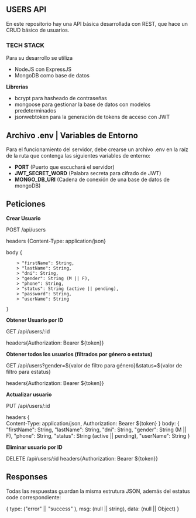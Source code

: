 ## USERS API

En este repositorio hay una API básica desarrollada con REST, que hace un CRUD básico de usuarios.

### TECH STACK

Para su desarrollo se utiliza 
* NodeJS con ExpressJS
* MongoDB como base de datos

**Librerías**


* bcrypt para hasheado de contraseñas
* mongoose para gestionar la base de datos con modelos predeterminados
* jsonwebtoken para la generación de tokens de acceso con JWT

## Archivo .env | Variables de Entorno


Para el funcionamiento del servidor, debe crearse un archivo .env en la raíz de la ruta que contenga las siguientes variables de enterno:


* **PORT** (Puerto que escuchará el servidor)
* **JWT_SECRET_WORD** (Palabra secreta para cifrado de JWT)
* **MONGO_DB_URI** (Cadena de conexión de una base de datos de mongoDB)


## Peticiones


**Crear Usuario**


POST /api/users


headers {Content-Type: application/json}


body {  

        > "firstName": String,  
        > "lastName": String,  
        > "dni": String,  
        > "gender": String (M || F),  
        > "phone": String,  
        > "status": String (active || pending),  
        > "password": String,  
        > "userName": String  
        
    }  


**Obtener Usuario por ID**



GET /api/users/:id


headers{Authorization: Bearer ${token}}


**Obtener todos los usuarios (filtrados por género o estatus)**



GET /api/users?gender=${valor de filtro para género}&status=${valor de filtro para estatus}


headers{Authorization: Bearer ${token}}


**Actualizar usuario**


PUT /api/users/:id


headers {   
            Content-Type: application/json,
            Authorization: Bearer ${token}
        }
body: {
        "firstName": String,
        "lastName": String,
        "dni": String,
        "gender": String (M || F),
        "phone": String,
        "status": String (active || pending),
        "userName": String
    }


**Eliminar usuario por ID**



DELETE /api/users/:id
headers{Authorization: Bearer ${token}}


## Responses


Todas las respuestas guardan la misma estrutura JSON, además del estatus code correspondiente:


{
    type: ("error" || "success" ), 
    msg: (null || string), 
    data: (null || Object)
}


